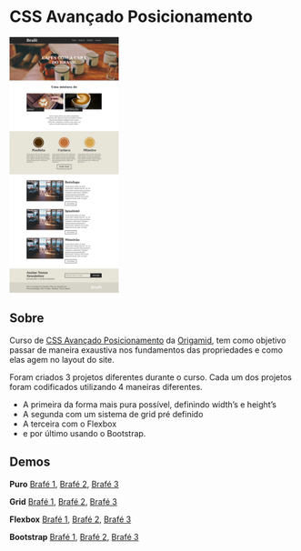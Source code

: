 # CSS Avançado Posicionamento

<img src="./readme/brafe1.png" alt="brafe 1" height="450">

## Sobre

Curso de [CSS Avançado Posicionamento](https://www.origamid.com/curso/css-avancado-posicionamento) da [Origamid](https://www.origamid.com/), tem como objetivo passar de maneira exaustiva nos fundamentos das propriedades e como elas agem no layout do site.

Foram criados 3 projetos diferentes durante o curso. Cada um dos projetos foram codificados utilizando 4 maneiras diferentes. 

- A primeira da forma mais pura possível, definindo width’s e height’s
- A segunda com um sistema de grid pré definido
- A terceira com o Flexbox 
- e por último usando o Bootstrap.


## Demos

**Puro**
[Brafé 1](https://github.com/MatheusGomesWeb/cursos-origamid/edit/master/CSS-Avancado-Posicionamento/README.md), [Brafé 2](https://github.com/MatheusGomesWeb/cursos-origamid/edit/master/CSS-Avancado-Posicionamento/README.md), [Brafé 3](https://github.com/MatheusGomesWeb/cursos-origamid/edit/master/CSS-Avancado-Posicionamento/README.md) 

**Grid**
[Brafé 1](https://github.com/MatheusGomesWeb/cursos-origamid/edit/master/CSS-Avancado-Posicionamento/README.md), [Brafé 2](https://github.com/MatheusGomesWeb/cursos-origamid/edit/master/CSS-Avancado-Posicionamento/README.md), [Brafé 3](https://github.com/MatheusGomesWeb/cursos-origamid/edit/master/CSS-Avancado-Posicionamento/README.md) 

**Flexbox**
[Brafé 1](https://github.com/MatheusGomesWeb/cursos-origamid/edit/master/CSS-Avancado-Posicionamento/README.md), [Brafé 2](https://github.com/MatheusGomesWeb/cursos-origamid/edit/master/CSS-Avancado-Posicionamento/README.md), [Brafé 3](https://github.com/MatheusGomesWeb/cursos-origamid/edit/master/CSS-Avancado-Posicionamento/README.md) 

**Bootstrap**
[Brafé 1](https://github.com/MatheusGomesWeb/cursos-origamid/edit/master/CSS-Avancado-Posicionamento/README.md), [Brafé 2](https://github.com/MatheusGomesWeb/cursos-origamid/edit/master/CSS-Avancado-Posicionamento/README.md), [Brafé 3](https://github.com/MatheusGomesWeb/cursos-origamid/edit/master/CSS-Avancado-Posicionamento/README.md) 
